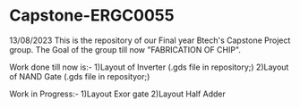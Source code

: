 # Capstone-ERGC0055
13/08/2023
This is the repository of our Final year Btech's Capstone Project group.
The Goal of the group till now "FABRICATION OF CHIP".

Work done till now is:-
1)Layout of Inverter (.gds file in repository;)
2)Layout of NAND Gate (.gds file in reposityor;)


Work in Progress:-
1)Layout Exor gate 
2)Layout Half Adder
